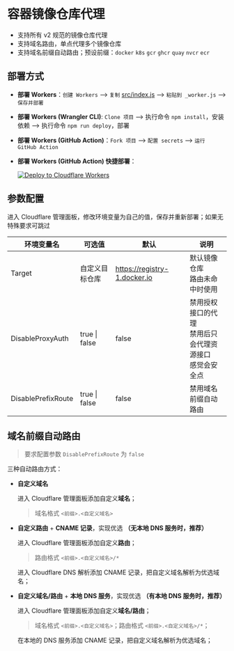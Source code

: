 # 容器镜像仓库代理

-   支持所有 v2 规范的镜像仓库代理
-   支持域名路由，单点代理多个镜像仓库
-   支持域名前缀自动路由；预设前缀：`docker` `k8s` `gcr` `ghcr` `quay` `nvcr` `ecr`

## 部署方式

-   **部署 Workers**：`创建 Workers` --> `复制` [src/index.js](https://github.com/pierreteam/cfworker-image-proxy/blob/main/src/index.js) --> `粘贴到 _worker.js` --> `保存并部署`

-   **部署 Workers (Wrangler CLI)**: `Clone 项目` --> 执行命令 `npm install`，安装依赖 --> 执行命令 `npm run deploy`，部署

-   **部署 Workers (GitHub Action)**：`Fork 项目` --> `配置 secrets` --> `运行 GitHub Action`

-   **部署 Workers (GitHub Action) 快捷部署**：

    [![Deploy to Cloudflare Workers](https://deploy.workers.cloudflare.com/button)](https://deploy.workers.cloudflare.com/?url=https://github.com/pierreteam/cfworker-image-proxy)

## 参数配置

进入 Cloudflare 管理面板，修改环境变量为自己的值，保存并重新部署；如果无特殊要求可跳过

| 环境变量名         | 可选值         | 默认                         | 说明                                                         |
| ------------------ | -------------- | ---------------------------- | ------------------------------------------------------------ |
| Target             | 自定义目标仓库 | https://registry-1.docker.io | 默认镜像仓库<br>路由未命中时使用                             |
| DisableProxyAuth   | true \| false  | false                        | 禁用授权接口的代理<br>禁用后只会代理资源接口<br>感觉会安全点 |
| DisablePrefixRoute | true \| false  | false                        | 禁用域名前缀自动路由                                         |

## 域名前缀自动路由

> 要求配置参数 `DisablePrefixRoute` 为 `false`

三种自动路由方式：

-   **自定义域名**

    进入 Cloudflare 管理面板添加自定义**域名**；

    > 域名格式 `<前缀>.<自定义域名>`

-   **自定义路由** + **CNAME 记录**，实现优选 **（无本地 DNS 服务时，推荐）**

    进入 Cloudflare 管理面板添加自定义**路由**；

    > 路由格式 `<前缀>.<自定义域名>/*`

    进入 Cloudflare DNS 解析添加 CNAME 记录，把自定义域名解析为优选域名；

-   **自定义域名/路由** + **本地 DNS 服务**，实现优选 **（有本地 DNS 服务时，推荐）**

    进入 Cloudflare 管理面板添加自定义**域名/路由**；

    > 域名格式 `<前缀>.<自定义域名>`；路由格式 `<前缀>.<自定义域名>/*`；

    在本地的 DNS 服务添加 CNAME 记录，把自定义域名解析为优选域名；
